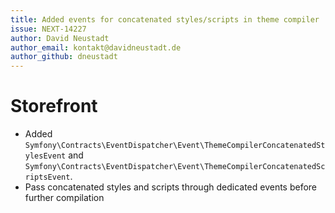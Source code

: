 ```yaml
---
title: Added events for concatenated styles/scripts in theme compiler
issue: NEXT-14227
author: David Neustadt
author_email: kontakt@davidneustadt.de
author_github: dneustadt
---
```

# Storefront
* Added `Symfony\Contracts\EventDispatcher\Event\ThemeCompilerConcatenatedStylesEvent` and `Symfony\Contracts\EventDispatcher\Event\ThemeCompilerConcatenatedScriptsEvent`.
* Pass concatenated styles and scripts through dedicated events before further compilation
